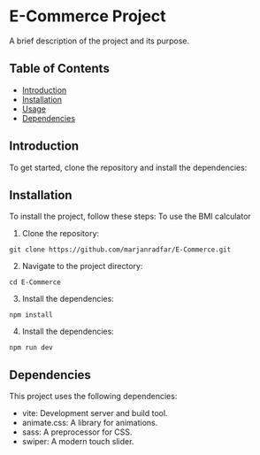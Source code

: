 # E-Commerce Project

A brief description of the project and its purpose.

## Table of Contents

- [Introduction](#introduction)
- [Installation](#installation)
- [Usage](#usage)
- [Dependencies](#dependencies)


## Introduction

To get started, clone the repository and install the dependencies:

## Installation

To install the project, follow these steps:
To use the BMI calculator

1. Clone the repository:
```
git clone https://github.com/marjanradfar/E-Commerce.git

```
2. Navigate to the project directory:
```
cd E-Commerce
```
3. Install the dependencies:
```
npm install
```
4. Install the dependencies:
```
npm run dev
```
## Dependencies
This project uses the following dependencies:

* vite: Development server and build tool.
* animate.css: A library for animations.
* sass: A preprocessor for CSS.
* swiper: A modern touch slider.